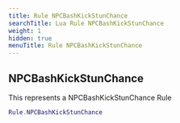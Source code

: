 ```yaml
---
title: Rule NPCBashKickStunChance
searchTitle: Lua Rule NPCBashKickStunChance
weight: 1
hidden: true
menuTitle: Rule NPCBashKickStunChance
---
```

## NPCBashKickStunChance

This represents a NPCBashKickStunChance Rule
```lua
Rule.NPCBashKickStunChance
```